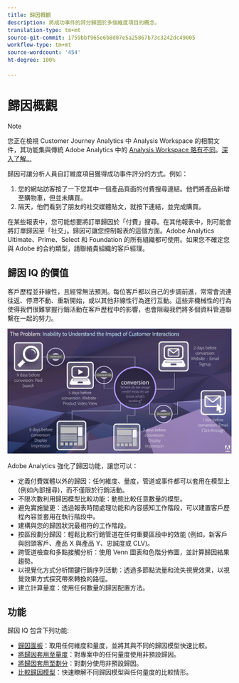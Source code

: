 ```yaml
---
title: 歸因概觀
description: 將成功事件的評分歸因於多個維度項目的概念。
translation-type: tm+mt
source-git-commit: 1759bbf965e6b8d07e5a25867b73c3242dc49005
workflow-type: tm+mt
source-wordcount: '454'
ht-degree: 100%

---
```



# 歸因概觀

>[!NOTE]
>
>您正在檢視 Customer Journey Analytics 中 Analysis Workspace 的相關文件，其功能集與傳統 Adobe Analytics 中的 [Analysis Workspace 略有不同](https://docs.adobe.com/content/help/zh-Hant/analytics/analyze/analysis-workspace/home.html)。[深入了解...](/help/getting-started/cja-aa.md)

歸因可讓分析人員自訂維度項目獲得成功事件評分的方式。例如：

1. 您的網站訪客按了一下您其中一個產品頁面的付費搜尋連結。他們將產品新增至購物車，但並未購買。
2. 隔天，他們看到了朋友的社交媒體貼文，就按下連結，並完成購買。

在某些報表中，您可能想要將訂單歸因於「付費」搜尋。在其他報表中，則可能會將訂單歸因至「社交」。歸因可讓您控制報表的這個方面。Adobe Analytics Ultimate、Prime、Select 和 Foundation 的所有組織都可使用。如果您不確定您與 Adobe 的合約類型，請聯絡貴組織的客戶經理。

## 歸因 IQ 的價值

客戶歷程並非線性，且經常無法預測。每位客戶都以自己的步調前進，常常會流連往返、停滯不動、重新開始，或以其他非線性行為進行互動。這些非機械性的行為使得我們很難掌握行銷活動在客戶歷程中的影響，也會阻礙我們將多個資料管道聯繫在一起的努力。

![歸因 IQ 問題](assets/attribution_iq_problem.png)

Adobe Analytics 強化了歸因功能，讓您可以：

* 定義付費媒體以外的歸因：任何維度、量度，管道或事件都可以套用在模型上 (例如內部搜尋)，而不僅限於行銷活動。
* 不限次數利用歸因模型比較功能：動態比較任意數量的模型。
* 避免實施變更：透過報表時間處理功能和內容感知工作階段，可以建置客戶歷程內容並套用在執行階段中。
* 建構與您的歸因狀況最相符的工作階段。
* 按區段劃分歸因：輕鬆比較行銷管道在任何重要區段中的效能 (例如，新客戶與回頭客戶、產品 X 與產品 Y、忠誠度或 CLV)。
* 跨管道檢查和多點接觸分析：使用 Venn 圖表和色階分佈圖，並計算歸因結果趨勢。
* 以視覺化方式分析關鍵行銷序列活動：透過多節點流量和流失視覺效果，以視覺效果方式探究帶來轉換的路徑。
* 建立計算量度：使用任何數量的歸因配置方法。

## 功能

歸因 IQ 包含下列功能:

* [歸因面板](../c-panels/attribution.md)：取用任何維度和量度，並將其與不同的歸因模型快速比較。
* [將歸因套用至量度](/help/analysis-workspace/visualizations/freeform-table/column-row-settings/column-settings.md)：對專案中的任何量度使用非預設歸因。
* [將歸因套用至劃分](/help/components/dimensions/t-breakdown-fa.md)：對劃分使用非預設歸因。
* [比較歸因模型](/help/components/apply-create-metrics.md)：快速瞭解不同歸因模型與任何量度的比較情形。
